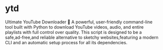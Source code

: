 # ytd
Ultimate YouTube Downloader 🐍 A powerful, user-friendly command-line tool built with Python to download YouTube videos, audio, and entire playlists with full control over quality. This script is designed to be a safe,ad-free,and reliable alternative to sketchy websites,featuring a modern CLI and an automatic setup process for all its dependencies.

